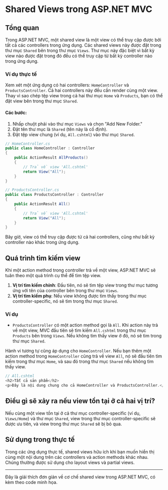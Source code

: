 
# Shared Views trong ASP.NET MVC

## Tổng quan

Trong ASP.NET MVC, một shared view là một view có thể truy cập được bởi tất cả các controllers trong ứng dụng. Các shared views này được đặt trong thư mục `Shared` bên trong thư mục `Views`. Thư mục này đặc biệt vì bất kỳ view nào được đặt trong đó đều có thể truy cập từ bất kỳ controller nào trong ứng dụng.

### Ví dụ thực tế

Xem xét một ứng dụng có hai controllers: `HomeController` và `ProductsController`. Cả hai controllers này đều cần render cùng một view. Thay vì sao chép tệp view trong cả hai thư mục `Home` và `Products`, bạn có thể đặt view bên trong thư mục `Shared`.

#### Các bước:
1. Nhấp chuột phải vào thư mục `Views` và chọn "Add New Folder."
2. Đặt tên thư mục là `Shared` (tên này là cố định).
3. Đặt tệp view chung (ví dụ, `All.cshtml`) vào thư mục `Shared`.

```csharp
// HomeController.cs
public class HomeController : Controller
{
    public ActionResult AllProducts()
    {
        // Trả về view 'All.cshtml'
        return View("All");
    }
}

// ProductsController.cs
public class ProductsController : Controller
{
    public ActionResult All()
    {
        // Trả về view 'All.cshtml'
        return View("All");
    }
}
```

Bây giờ, view có thể truy cập được từ cả hai controllers, cũng như bất kỳ controller nào khác trong ứng dụng.

## Quá trình tìm kiếm view

Khi một action method trong controller trả về một view, ASP.NET MVC sẽ tuân theo một quá trình cụ thể để tìm tệp view.

1. **Vị trí tìm kiếm chính**: Đầu tiên, nó sẽ tìm tệp view trong thư mục tương ứng với tên của controller bên trong thư mục `Views`.
2. **Vị trí tìm kiếm phụ**: Nếu view không được tìm thấy trong thư mục controller-specific, nó sẽ tìm trong thư mục `Shared`.

### Ví dụ

- `ProductsController` có một action method gọi là `All`. Khi action này trả về một view, MVC đầu tiên sẽ tìm kiếm `All.cshtml` trong thư mục `Products` bên trong `Views`. Nếu không tìm thấy view ở đó, nó sẽ tìm trong thư mục `Shared`.

Hành vi tương tự cũng áp dụng cho `HomeController`. Nếu bạn thêm một action method trong `HomeController` cũng trả về view `All`, nó sẽ đầu tiên tìm kiếm trong thư mục `Home`, và sau đó trong thư mục `Shared` nếu không tìm thấy view.

```csharp
// All.cshtml
<h2>Tất cả sản phẩm</h2>
<p>Đây là nội dung chung cho cả HomeController và ProductsController.</p>
```

## Điều gì sẽ xảy ra nếu view tồn tại ở cả hai vị trí?

Nếu cùng một view tồn tại ở cả thư mục controller-specific (ví dụ, `Views/Home`) và thư mục `Shared`, view trong thư mục controller-specific sẽ được ưu tiên, và view trong thư mục `Shared` sẽ bị bỏ qua.

## Sử dụng trong thực tế

Trong các ứng dụng thực tế, shared views hữu ích khi bạn muốn hiển thị cùng một nội dung trên các controllers và action methods khác nhau. Chúng thường được sử dụng cho layout views và partial views.

---

Đây là giải thích đơn giản về cơ chế shared view trong ASP.NET MVC, có kèm theo code minh họa.
